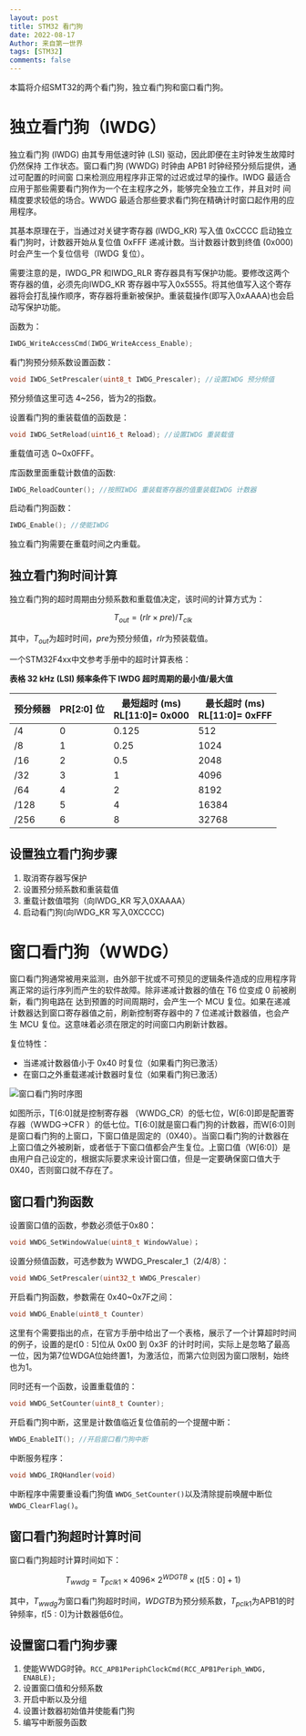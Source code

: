 ```yaml
---
layout: post
title: STM32 看门狗
date: 2022-08-17
Author: 来自第一世界
tags: [STM32]
comments: false
---
```

本篇将介绍SMT32的两个看门狗，独立看门狗和窗口看门狗。

# 独立看门狗（IWDG）

独立看门狗 (IWDG) 由其专用低速时钟 (LSI) 驱动，因此即便在主时钟发生故障时仍然保持 工作状态。窗口看门狗 (WWDG) 时钟由 APB1 时钟经预分频后提供，通过可配置的时间窗 口来检测应用程序非正常的过迟或过早的操作。IWDG 最适合应用于那些需要看门狗作为一个在主程序之外，能够完全独立工作，并且对时 间精度要求较低的场合。WWDG 最适合那些要求看门狗在精确计时窗口起作用的应用程序。

其基本原理在于，当通过对关键字寄存器 (IWDG_KR) 写入值 0xCCCC 启动独立看门狗时，计数器开始从复位值 0xFFF 递减计数。当计数器计数到终值 (0x000) 时会产生一个复位信号（IWDG 复位）。

需要注意的是，IWDG_PR 和IWDG_RLR 寄存器具有写保护功能。要修改这两个寄存器的值，必须先向IWDG_KR 寄存器中写入0x5555。将其他值写入这个寄存器将会打乱操作顺序，寄存器将重新被保护。重装载操作(即写入0xAAAA)也会启动写保护功能。

函数为：

```c
IWDG_WriteAccessCmd(IWDG_WriteAccess_Enable);
```

看门狗预分频系数设置函数：

```c
void IWDG_SetPrescaler(uint8_t IWDG_Prescaler); //设置IWDG 预分频值
```

预分频值这里可选 4~256，皆为2的指数。

设置看门狗的重装载值的函数是：

```c
void IWDG_SetReload(uint16_t Reload); //设置IWDG 重装载值
```

重载值可选 0~0x0FFF。

库函数里面重载计数值的函数:

```c
IWDG_ReloadCounter(); //按照IWDG 重装载寄存器的值重装载IWDG 计数器
```

启动看门狗函数：

```c
IWDG_Enable(); //使能IWDG
```

独立看门狗需要在重载时间之内重载。

## 独立看门狗时间计算

独立看门狗的超时周期由分频系数和重载值决定，该时间的计算方式为：

$$
T_{out} = (rlr \times pre)/T_{clk}
$$

其中，$T_{out}$为超时时间，$pre$为预分频值，$rlr$为预装载值。

一个STM32F4xx中文参考手册中的超时计算表格：

**表格 32 kHz (LSI) 频率条件下 IWDG 超时周期的最小值/最大值**

| 预分频器 | PR[2:0] 位 | 最短超时 (ms)<br />RL[11:0]= 0x000 | 最长超时 (ms)<br />RL[11:0]= 0xFFF |
| -------- | ---------- | ---------------------------------- | ---------------------------------- |
| /4       | 0          | 0.125                              | 512                                |
| /8       | 1          | 0.25                               | 1024                               |
| /16      | 2          | 0.5                                | 2048                               |
| /32      | 3          | 1                                  | 4096                               |
| /64      | 4          | 2                                  | 8192                               |
| /128     | 5          | 4                                  | 16384                              |
| /256     | 6          | 8                                  | 32768                              |


## 设置独立看门狗步骤

1. 取消寄存器写保护
2. 设置预分频系数和重装载值
3. 重载计数值喂狗（向IWDG_KR 写入0XAAAA）
4. 启动看门狗(向IWDG_KR 写入0XCCCC)

# 窗口看门狗（WWDG）

窗口看门狗通常被用来监测，由外部干扰或不可预见的逻辑条件造成的应用程序背离正常的运行序列而产生的软件故障。除非递减计数器的值在 T6 位变成 0 前被刷新，看门狗电路在 达到预置的时间周期时，会产生一个 MCU 复位。如果在递减计数器达到窗口寄存器值之前，刷新控制寄存器中的 7 位递减计数器值，也会产生 MCU 复位。这意味着必须在限定的时间窗口内刷新计数器。

复位特性：

* 当递减计数器值小于 0x40 时复位（如果看门狗已激活）
* 在窗口之外重载递减计数器时复位（如果看门狗已激活）

![窗口看门狗时序图](https://raw.githubusercontent.com/Balculus/Sand/master/_posts/image/2022-08-17-STM32-watchdog/1660717710569.png "窗口看门狗时序图")

如图所示，T[6:0]就是控制寄存器 （WWDG_CR）的低七位，W[6:0]即是配置寄存器（WWDG->CFR ）的低七位。T[6:0]就是窗口看门狗的计数器，而W[6:0]则是窗口看门狗的上窗口，下窗口值是固定的（0X40）。当窗口看门狗的计数器在上窗口值之外被刷新，或者低于下窗口值都会产生复位。上窗口值（W[6:0]）是由用户自己设定的，根据实际要求来设计窗口值，但是一定要确保窗口值大于0X40，否则窗口就不存在了。

## 窗口看门狗函数

设置窗口值的函数，参数必须低于0x80：

```c
void WWDG_SetWindowValue(uint8_t WindowValue)；
```

设置分频值函数，可选参数为 WWDG_Prescaler_1（2/4/8）：

```c
void WWDG_SetPrescaler(uint32_t WWDG_Prescaler)
```

开启看门狗函数，参数需在 0x40~0x7F之间：

```c
void WWDG_Enable(uint8_t Counter)
```

这里有个需要指出的点，在官方手册中给出了一个表格，展示了一个计算超时时间的例子，设置的是$t[0:5]$位从 0x00 到 0x3F 的计时时间，实际上是忽略了最高一位，因为第7位WDGA位始终置1，为激活位，而第六位则因为窗口限制，始终也为1。

同时还有一个函数，设置重载值的：

```c
void WWDG_SetCounter(uint8_t Counter);
```

开启看门狗中断，这里是计数值临近复位值前的一个提醒中断：

```c
WWDG_EnableIT(); //开启窗口看门狗中断
```

中断服务程序：

```c
void WWDG_IRQHandler(void)
```

中断程序中需要重设看门狗值 `WWDG_SetCounter()`以及清除提前唤醒中断位 `WWDG_ClearFlag()`。

## 窗口看门狗超时计算时间

窗口看门狗超时计算时间如下：

$$
T_{wwdg} = T_{pclk1}\times 4096 \times \ 2^{WDGTB} \times (t[5:0] + 1) 
$$

其中，$T_{wwdg}$为窗口看门狗超时时间，$WDGTB$为预分频系数，$T_{pclk1}$为APB1的时钟频率，$t[5:0]$为计数器低6位。

## 设置窗口看门狗步骤

1. 使能WWDG时钟。`RCC_APB1PeriphClockCmd(RCC_APB1Periph_WWDG, ENABLE);`
2. 设置窗口值和分频系数
3. 开启中断以及分组
4. 设置计数器初始值并使能看门狗
5. 编写中断服务函数
